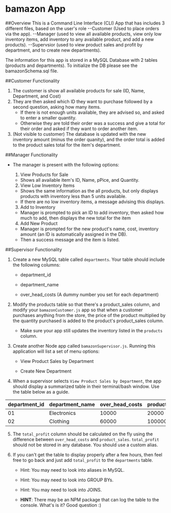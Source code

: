 # bamazon App

##Overview
This is a Command Line Interface (CLI) App that has includes 3 different files, based on the user's role
  --Customer (Used to place orders via the app).
  --Manager (used to view all available products, view only low inventory items, add inventory to any available product, and add a new products).
  --Supervsior (used to view product sales and profit by department, and to create new departments).
  
The information for this app is stored in a MySQL Database with 2 tables (products and departments). To initialize the DB please see the bamazonSchema.sql file.


##Customer Functionality

1. The customer is show all available products for sale (ID, Name, Department, and Cost)
2. They are then asked which ID they want to purchase followed by a second question, asking how many items.
      * If there is not enough units available, they are advised so, and asked to enter a smaller quantity.
      * Otherwise they are told their order was a success and give a total for their order and asked if they want to order another item.
3. (Not visible to customer) The database is updated with the new inventory amount (minus the order quanity), and the order total is added to the product sales total for the item's department.


##Manager Functionality

* The manager is present with  the following options:

  1. View Products for Sale
    * Shows all available item's ID, Name, pPice, and Quantity.

  2. View Low Inventory Items
    * Shows the same information as the all products, but only displays products with inventory less than 5 units available.
    * If there are no low inventory items, a message advising this displays.

  3. Add to Inventory
    * Manager is prompted to pick an ID to add inventory, then asked how much to add, then displays the new total for the item

  4. Add New Product
    * Manager is prompted for the new product's name, cost, inventory amount (an ID is automatically assigned in the DB).
    * Then a success message and the item is listed.


##Supervisor Functionality

1. Create a new MySQL table called `departments`. Your table should include the following columns:

   * department_id

   * department_name

   * over_head_costs (A dummy number you set for each department)

2. Modify the products table so that there's a product_sales column, and modify your `bamazonCustomer.js` app so that when a customer purchases anything from the store, the price of the product multiplied by the quantity purchased is added to the product's product_sales column.

   * Make sure your app still updates the inventory listed in the `products` column.

3. Create another Node app called `bamazonSupervisor.js`. Running this application will list a set of menu options:

   * View Product Sales by Department
   
   * Create New Department

4. When a supervisor selects `View Product Sales by Department`, the app should display a summarized table in their terminal/bash window. Use the table below as a guide.

| department_id | department_name | over_head_costs | product_sales | total_profit |
| ------------- | --------------- | --------------- | ------------- | ------------ |
| 01            | Electronics     | 10000           | 20000         | 10000        |
| 02            | Clothing        | 60000           | 100000        | 40000        |

5. The `total_profit` column should be calculated on the fly using the difference between `over_head_costs` and `product_sales`. `total_profit` should not be stored in any database. You should use a custom alias.

6. If you can't get the table to display properly after a few hours, then feel free to go back and just add `total_profit` to the `departments` table.

   * Hint: You may need to look into aliases in MySQL.

   * Hint: You may need to look into GROUP BYs.

   * Hint: You may need to look into JOINS.

   * **HINT**: There may be an NPM package that can log the table to the console. What's is it? Good question :)